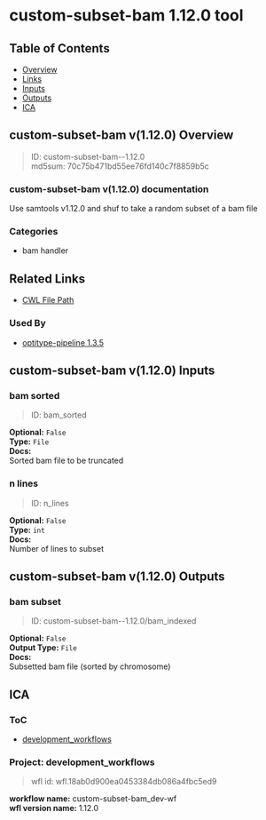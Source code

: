 
custom-subset-bam 1.12.0 tool
=============================

## Table of Contents
  
- [Overview](#custom-subset-bam-v1120-overview)  
- [Links](#related-links)  
- [Inputs](#custom-subset-bam-v1120-inputs)  
- [Outputs](#custom-subset-bam-v1120-outputs)  
- [ICA](#ica)  


## custom-subset-bam v(1.12.0) Overview



  
> ID: custom-subset-bam--1.12.0  
> md5sum: 70c75b471bd55ee76fd140c7f8859b5c

### custom-subset-bam v(1.12.0) documentation
  
Use samtools v1.12.0 and shuf to take a random subset of a bam file

### Categories
  
- bam handler  


## Related Links
  
- [CWL File Path](../../../../../../tools/custom-subset-bam/1.12.0/custom-subset-bam__1.12.0.cwl)  


### Used By
  
- [optitype-pipeline 1.3.5](../../../workflows/optitype-pipeline/1.3.5/optitype-pipeline__1.3.5.md)  

  


## custom-subset-bam v(1.12.0) Inputs

### bam sorted



  
> ID: bam_sorted
  
**Optional:** `False`  
**Type:** `File`  
**Docs:**  
Sorted bam file to be truncated


### n lines



  
> ID: n_lines
  
**Optional:** `False`  
**Type:** `int`  
**Docs:**  
Number of lines to subset

  


## custom-subset-bam v(1.12.0) Outputs

### bam subset



  
> ID: custom-subset-bam--1.12.0/bam_indexed  

  
**Optional:** `False`  
**Output Type:** `File`  
**Docs:**  
Subsetted bam file (sorted by chromosome)
  

  


## ICA

### ToC
  
- [development_workflows](#project-development_workflows)  


### Project: development_workflows


> wfl id: wfl.18ab0d900ea0453384db086a4fbc5ed9  

  
**workflow name:** custom-subset-bam_dev-wf  
**wfl version name:** 1.12.0  

  

